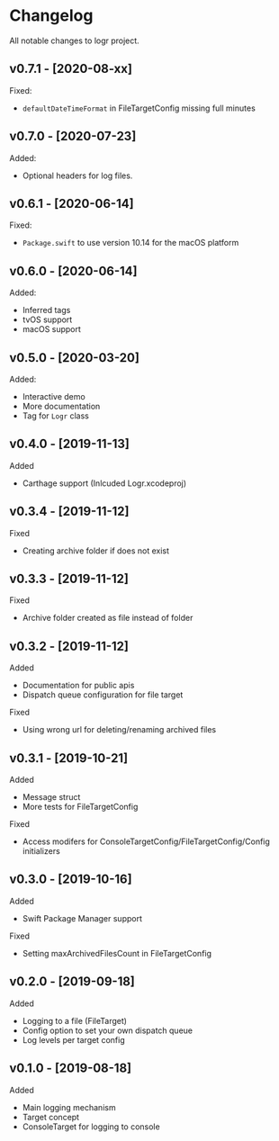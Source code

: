 # Changelog

All notable changes to logr project.

## v0.7.1 - [2020-08-xx]

Fixed:
* `defaultDateTimeFormat` in FileTargetConfig missing full minutes 

## v0.7.0 - [2020-07-23]

Added:
* Optional headers for log files.

## v0.6.1 - [2020-06-14]

Fixed:
* `Package.swift` to use version 10.14 for the macOS platform 

## v0.6.0 - [2020-06-14]

Added:
* Inferred tags
* tvOS support
* macOS support

## v0.5.0 - [2020-03-20]

Added:
* Interactive demo
* More documentation
* Tag for `Logr` class

## v0.4.0 - [2019-11-13]

Added
* Carthage support (Inlcuded Logr.xcodeproj)

## v0.3.4 - [2019-11-12]

Fixed
* Creating archive folder if does not exist

## v0.3.3 - [2019-11-12]

Fixed
* Archive folder created as file instead of folder

## v0.3.2 - [2019-11-12]

Added
* Documentation for public apis
* Dispatch queue configuration for file target

Fixed
* Using wrong url for deleting/renaming archived files

## v0.3.1 - [2019-10-21]

Added
* Message struct
* More tests for FileTargetConfig

Fixed
* Access modifers for ConsoleTargetConfig/FileTargetConfig/Config initializers

## v0.3.0 - [2019-10-16]

Added
* Swift Package Manager support

Fixed
* Setting maxArchivedFilesCount in FileTargetConfig 

## v0.2.0 - [2019-09-18]

Added
* Logging to a file (FileTarget)
* Config option to set your own dispatch queue
* Log levels per target config

## v0.1.0 - [2019-08-18]

Added
* Main logging mechanism
* Target concept
* ConsoleTarget for logging to console
